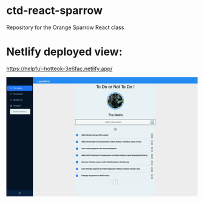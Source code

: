 # ctd-react-sparrow
Repository for the Orange Sparrow React class

# Netlify deployed view:
https://helpful-hotteok-3e6fac.netlify.app/

<img alt="TodoApp-Matrix" src="/react-todo-app/src/UI/Images/TodoApp-TheMatrix.png" width="700px" >
